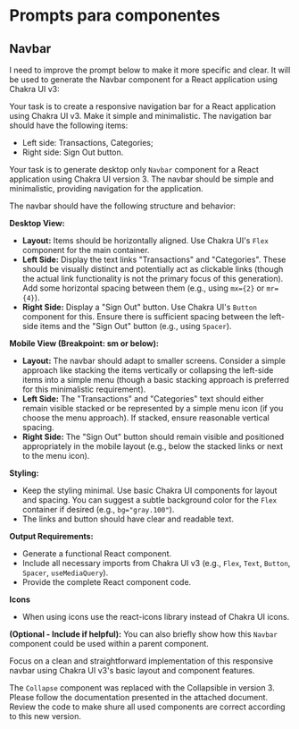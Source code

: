 
# Prompts para componentes

## Navbar

I need to improve the prompt below to make it more specific and clear. It will be used to generate the Navbar component for a React application using Chakra UI v3:

Your task is to create a responsive navigation bar for a React application using Chakra UI v3. Make it simple and minimalistic.
The navigation bar should have the following items:
- Left side: Transactions, Categories;
- Right side: Sign Out button.




Your task is to generate desktop only `Navbar` component for a React application using Chakra UI version 3. The navbar should be simple and minimalistic, providing navigation for the application.

The navbar should have the following structure and behavior:

**Desktop View:**

* **Layout:** Items should be horizontally aligned. Use Chakra UI's `Flex` component for the main container.
* **Left Side:** Display the text links "Transactions" and "Categories". These should be visually distinct and potentially act as clickable links (though the actual link functionality is not the primary focus of this generation). Add some horizontal spacing between them (e.g., using `mx={2}` or `mr={4}`).
* **Right Side:** Display a "Sign Out" button. Use Chakra UI's `Button` component for this. Ensure there is sufficient spacing between the left-side items and the "Sign Out" button (e.g., using `Spacer`).

**Mobile View (Breakpoint: sm or below):**

* **Layout:** The navbar should adapt to smaller screens. Consider a simple approach like stacking the items vertically or collapsing the left-side items into a simple menu (though a basic stacking approach is preferred for this minimalistic requirement).
* **Left Side:** The "Transactions" and "Categories" text should either remain visible stacked or be represented by a simple menu icon (if you choose the menu approach). If stacked, ensure reasonable vertical spacing.
* **Right Side:** The "Sign Out" button should remain visible and positioned appropriately in the mobile layout (e.g., below the stacked links or next to the menu icon).

**Styling:**

* Keep the styling minimal. Use basic Chakra UI components for layout and spacing. You can suggest a subtle background color for the `Flex` container if desired (e.g., `bg="gray.100"`).
* The links and button should have clear and readable text.

**Output Requirements:**

* Generate a functional React component.
* Include all necessary imports from Chakra UI v3 (e.g., `Flex`, `Text`, `Button`, `Spacer`, `useMediaQuery`).
* Provide the complete React component code.

**Icons**

* When using icons use the react-icons library instead of Chakra UI icons.

**(Optional - Include if helpful):** You can also briefly show how this `Navbar` component could be used within a parent component.

Focus on a clean and straightforward implementation of this responsive navbar using Chakra UI v3's basic layout and component features.



The `Collapse` component was replaced with the Collapsible  in version 3. Please follow the documentation presented in the attached document. Review the code to make shure all used components are correct according to this new version.